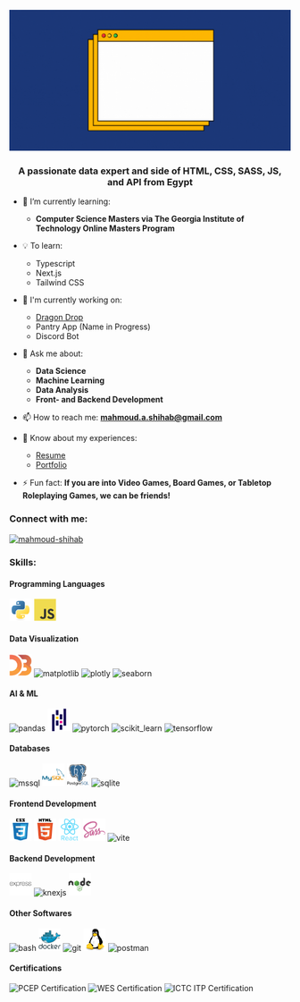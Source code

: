 <!-- <h1 align="center">Hi 👋, I'm Mahmoud</h1> -->
<p align="center"><img style="{}" src="./assets/images/IntroBanner.gif"></p>
<h3 align="center">A passionate data expert and side of HTML, CSS, SASS, JS, and API from Egypt</h3>

- 🌱 I’m currently learning:
  - **Computer Science Masters via The Georgia Institute of Technology Online Masters Program**

- 💡 To learn:
  - Typescript
  - Next.js
  - Tailwind CSS

- 🔭 I'm currently working on: 
  - [Dragon Drop](https://dragon-drop-kappa.vercel.app/)
  - Pantry App (Name in Progress)
  - Discord Bot

- 💬 Ask me about:
  - **Data Science**
  - **Machine Learning**
  - **Data Analysis**
  - **Front- and Backend Development**

- 📫 How to reach me: **mahmoud.a.shihab@gmail.com**

- 📄 Know about my experiences: 
  - [Resume](https://www.mshihab.dev/assets/mahmoud-shihab-resume-D9iuPypM.pdf)
  - [Portfolio](https://www.mshihab.dev/)

- ⚡ Fun fact: **If you are into Video Games, Board Games, or Tabletop Roleplaying Games, we can be friends!**

<h3 align="left">Connect with me:</h3>
<p align="left">
<a href="https://linkedin.com/in/mahmoud-shihab" target="blank"><img align="center" src="https://raw.githubusercontent.com/rahuldkjain/github-profile-readme-generator/master/src/images/icons/Social/linked-in-alt.svg" alt="mahmoud-shihab" height="30" width="40" /></a>
</p>

<h3 align="left">Skills:</h3>
<h4>Programming Languages</h4>
<p align=""left>
    <a href="https://www.python.org" target="_blank" rel="noreferrer" style="text-decoration: none;">
        <img
            src="https://raw.githubusercontent.com/devicons/devicon/master/icons/python/python-original.svg"
            alt="python"
            width="40"
            height="40" />
    </a>
    <a
        href="https://developer.mozilla.org/en-US/docs/Web/JavaScript"
        target="_blank"
        rel="noreferrer" style="text-decoration: none;">
        <img
            src="https://raw.githubusercontent.com/devicons/devicon/master/icons/javascript/javascript-original.svg"
            alt="javascript"
            width="40"
            height="40" />
    </a>
</p>
<h4>Data Visualization</h4>
<p align=""left>
    <a href="https://d3js.org/" target="_blank" rel="noreferrer" style="text-decoration: none;">
        <img
            src="https://raw.githubusercontent.com/devicons/devicon/master/icons/d3js/d3js-original.svg"
            alt="d3js"
            width="40"
            height="40" />
    </a>
    <a href="https://matplotlib.org/" target="_blank" rel="noreferrer" style="text-decoration: none;">
        <img
            src="https://matplotlib.org/_static/images/documentation.svg"
            alt="matplotlib"
            width="40"
            height="40" />
    </a>
    <a href="https://plotly.com/python/" target="_blank" rel="noreferrer" style="text-decoration: none;">
        <img
            src="https://icon.icepanel.io/Technology/svg/Ploty.svg"
            alt="plotly"
            width="40"
            height="40" />
    </a>
    <a href="https://seaborn.pydata.org/" target="_blank" rel="noreferrer" style="text-decoration: none;">
        <img
            src="https://seaborn.pydata.org/_images/logo-mark-lightbg.svg"
            alt="seaborn"
            width="40"
            height="40" />
    </a>
</p>
<h4>AI & ML</h4>
<p align=""left>
    <a href="https://numpy.org/" target="_blank" rel="noreferrer" style="text-decoration: none;">
        <img
            src="https://numpy.org/images/logo.svg"
            alt="pandas"
            width="40"
            height="40" />
    </a>
    <a href="https://pandas.pydata.org/" target="_blank" rel="noreferrer" style="text-decoration: none;">
        <img
            src="https://raw.githubusercontent.com/devicons/devicon/2ae2a900d2f041da66e950e4d48052658d850630/icons/pandas/pandas-original.svg"
            alt="pandas"
            width="40"
            height="40" />
    </a>
    <a href="https://pytorch.org/" target="_blank" rel="noreferrer" style="text-decoration: none;">
        <img
            src="https://www.vectorlogo.zone/logos/pytorch/pytorch-icon.svg"
            alt="pytorch"
            width="40"
            height="40" />
    </a>
    <a href="https://scikit-learn.org/" target="_blank" rel="noreferrer" style="text-decoration: none;">
        <img
            src="https://upload.wikimedia.org/wikipedia/commons/0/05/Scikit_learn_logo_small.svg"
            alt="scikit_learn"
            width="40"
            height="40" />
    </a>
    <a href="https://www.tensorflow.org" target="_blank" rel="noreferrer" style="text-decoration: none;">
        <img
            src="https://www.vectorlogo.zone/logos/tensorflow/tensorflow-icon.svg"
            alt="tensorflow"
            width="40"
            height="40" />
    </a>
</p>
<h4>Databases</h4>
<p align=""left>
    <a
        href="https://www.microsoft.com/en-us/sql-server"
        target="_blank"
        rel="noreferrer" style="text-decoration: none;">
        <img
            src="https://www.svgrepo.com/show/303229/microsoft-sql-server-logo.svg"
            alt="mssql"
            width="40"
            height="40" />
    </a>
    <a href="https://www.mysql.com/" target="_blank" rel="noreferrer" style="text-decoration: none;">
        <img
            src="https://raw.githubusercontent.com/devicons/devicon/master/icons/mysql/mysql-original-wordmark.svg"
            alt="mysql"
            width="40"
            height="40" />
    </a>
    <a href="https://www.postgresql.org" target="_blank" rel="noreferrer" style="text-decoration: none;">
        <img
            src="https://raw.githubusercontent.com/devicons/devicon/master/icons/postgresql/postgresql-original-wordmark.svg"
            alt="postgresql"
            width="40"
            height="40" />
    </a>
    <a href="https://www.sqlite.org/" target="_blank" rel="noreferrer" style="text-decoration: none;">
        <img
            src="https://www.vectorlogo.zone/logos/sqlite/sqlite-icon.svg"
            alt="sqlite"
            width="40"
            height="40" />
    </a>
</p>
<h4>Frontend Development</h4>
<p align=""left>
    <a href="https://www.w3schools.com/css/" target="_blank" rel="noreferrer" style="text-decoration: none;">
        <img
            src="https://raw.githubusercontent.com/devicons/devicon/master/icons/css3/css3-original-wordmark.svg"
            alt="css3"
            width="40"
            height="40" />
    </a>
    <a href="https://www.w3.org/html/" target="_blank" rel="noreferrer" style="text-decoration: none;">
        <img
            src="https://raw.githubusercontent.com/devicons/devicon/master/icons/html5/html5-original-wordmark.svg"
            alt="html5"
            width="40"
            height="40" />
    </a>
    <a href="https://reactjs.org/" target="_blank" rel="noreferrer" style="text-decoration: none;">
        <img
            src="https://raw.githubusercontent.com/devicons/devicon/master/icons/react/react-original-wordmark.svg"
            alt="react"
            width="40"
            height="40" />
    </a>
    <a href="https://sass-lang.com" target="_blank" rel="noreferrer" style="text-decoration: none;">
        <img
            src="https://raw.githubusercontent.com/devicons/devicon/master/icons/sass/sass-original.svg"
            alt="sass"
            width="40"
            height="40" />
    </a>
    <a href="https://vitejs.dev/" target="_blank" rel="noreferrer" style="text-decoration: none;">
        <img
            src="https://vitejs.dev/logo.svg"
            alt="vite"
            width="40"
            height="40" />
    </a>
</p>
<h4>Backend Development</h4>
<p align=""left>
    <a href="https://expressjs.com" target="_blank" rel="noreferrer" style="text-decoration: none;">
        <img
            src="https://raw.githubusercontent.com/devicons/devicon/master/icons/express/express-original-wordmark.svg"
            alt="express"
            width="40"
            height="40" />
    </a>
    <a href="https://knexjs.org/" target="_blank" rel="noreferrer" style="text-decoration: none;">
        <img
            src="https://knexjs.org/knex-logo.png"
            alt="knexjs"
            width="40"
            height="40" />
    </a>
    <a href="https://nodejs.org" target="_blank" rel="noreferrer" style="text-decoration: none;">
        <img
            src="https://raw.githubusercontent.com/devicons/devicon/master/icons/nodejs/nodejs-original-wordmark.svg"
            alt="nodejs"
            width="40"
            height="40" />
    </a>
</p>
<h4>Other Softwares</h4>
<p align=""left>
    <a
        href="https://www.gnu.org/software/bash/"
        target="_blank"
        rel="noreferrer" style="text-decoration: none;">
        <img
            src="https://www.vectorlogo.zone/logos/gnu_bash/gnu_bash-icon.svg"
            alt="bash"
            width="40"
            height="40" />
    </a>
    <a href="https://www.docker.com/" target="_blank" rel="noreferrer" style="text-decoration: none;">
        <img
            src="https://raw.githubusercontent.com/devicons/devicon/master/icons/docker/docker-original-wordmark.svg"
            alt="docker"
            width="40"
            height="40" />
    </a>
    <a href="https://git-scm.com/" target="_blank" rel="noreferrer" style="text-decoration: none;">
        <img
            src="https://www.vectorlogo.zone/logos/git-scm/git-scm-icon.svg"
            alt="git"
            width="40"
            height="40" />
    </a>
    <a href="https://www.linux.org/" target="_blank" rel="noreferrer" style="text-decoration: none;">
        <img
            src="https://raw.githubusercontent.com/devicons/devicon/master/icons/linux/linux-original.svg"
            alt="linux"
            width="40"
            height="40" />
    </a>
    <a href="https://postman.com" target="_blank" rel="noreferrer" style="text-decoration: none;">
        <img
            src="https://www.vectorlogo.zone/logos/getpostman/getpostman-icon.svg"
            alt="postman"
            width="40"
            height="40" />
    </a>
  <h4>Certifications</h4>
    <a href="https://www.credly.com/badges/162ccac1-95c3-4106-9a02-cc5999da8926/linked_in_profile" target="_blank" rel="noreferrer" style="text-decoration: none;">
        <img
            src="https://images.credly.com/images/b790eb12-ecb3-4b94-89be-61aa40c92e7c/image.png"
            alt="PCEP Certification"
            width="40"
            height="40" />
    </a>
    <a href="https://www.credly.com/badges/2381e62b-5e35-438b-8bc0-d472320edf12/public_url" target="_blank" rel="noreferrer" style="text-decoration: none;">
        <img
            src="https://images.credly.com/size/340x340/images/28243fa9-71f4-4b55-9fb3-eab99e1dff95/image.png"
            alt="WES Certification"
            width="40"
            height="40" />
    </a>  
    <a href="https://www.linkedin.com/in/mahmoud-shihab/details/certifications/1713212033027/single-media-viewer/?profileId=ACoAAAp2v7cBf76G45VKxJv_6rmSenEoFDEqCc8" target="_blank" rel="noreferrer" style="text-decoration: none;">
        <img
            src="http://media.smapply.io/media/awssmapply2/reviewrooms/ictc-ctic/logo/ictc-logo-icon-colour.png"
            alt="ICTC ITP Certification"
            width="40"
            height="40" />
    </a>  
</p>
<!--  -->
